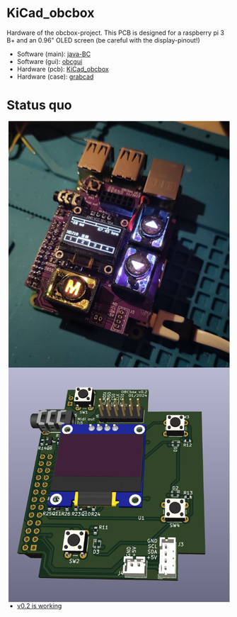 # KiCad_obcbox
Hardware of the obcbox-project. This PCB is designed for a raspberry pi 3 B+ and an 0.96" OLED screen (be careful with the display-pinout!)
* Software (main): [java-BC](https://github.com/kokospalme/java-BC/tree/obcbox)
* Software (gui): [obcgui](https://github.com/kokospalme/obcgui/)
* Hardware (pcb): [KiCad_obcbox](https://github.com/kokospalme/KiCad_obcbox)
* Hardware (case): [grabcad](https://grabcad.com/library/obcbox-enclosure-v1-0-1)

# Status quo
<a href=""><img align="right" alt="PCB_v0.2" src="https://github.com/kokospalme/obcgui/blob/main/doc/hardware20240212.jpg" width="500"></a>
<a href=""><img align="right" alt="PCB_v0.2" src="doc/PCB_v0.2.png" width="500"></a>
* [v0.2 is working](https://github.com/kokospalme/KiCad_obcbox/releases)

